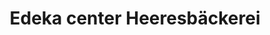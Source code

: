 ---
title: "Edeka center Heeresbäckerei"
url: /dresden/edeka-center-heeresbaeckerei/
shop: Supermarkt
---